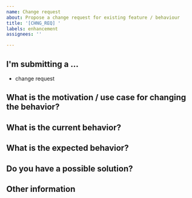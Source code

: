 ```yaml
---
name: Change request
about: Propose a change request for existing feature / behaviour
title: '[CHNG_REQ] '
labels: enhancement
assignees: ''

---
```


## I'm submitting a ...

- change request

## What is the motivation / use case for changing the behavior?
<!--- Briefly describe what is this change request about (one – two sentences) -->

## What is the current behavior?
<!--- Explain the difference from current behavior -->

## What is the expected behavior?
<!--- Tell how it should work -->

## Do you have a possible solution?
<!--- Not obligatory, but suggest ideas how to implement the addition or change -->

## Other information
<!--- E.g. detailed explanation, related ADRs, stack-traces, related issues, etc. -->
